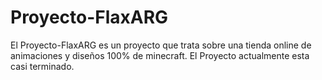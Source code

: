 # Proyecto-FlaxARG
El Proyecto-FlaxARG es un proyecto que trata sobre una tienda online de animaciones y diseños 100% de minecraft.
El Proyecto actualmente esta casi terminado.

